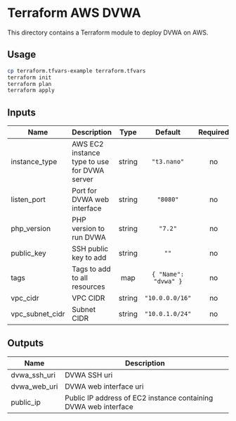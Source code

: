 # Terraform AWS DVWA

This directory contains a Terraform module to deploy DVWA on AWS.


## Usage
```bash
cp terraform.tfvars-example terraform.tfvars
terraform init
terraform plan
terraform apply
```

<!-- BEGINNING OF PRE-COMMIT-TERRAFORM DOCS HOOK -->
## Inputs

| Name | Description | Type | Default | Required |
|------|-------------|:----:|:-----:|:-----:|
| instance\_type | AWS EC2 instance type to use for DVWA server | string | `"t3.nano"` | no |
| listen\_port | Port for DVWA web interface | string | `"8080"` | no |
| php\_version | PHP version to run DVWA | string | `"7.2"` | no |
| public\_key | SSH public key to add | string | `""` | no |
| tags | Tags to add to all resources | map | `{ "Name": "dvwa" }` | no |
| vpc\_cidr | VPC CIDR | string | `"10.0.0.0/16"` | no |
| vpc\_subnet\_cidr | Subnet CIDR | string | `"10.0.1.0/24"` | no |

## Outputs

| Name | Description |
|------|-------------|
| dvwa\_ssh\_uri | DVWA SSH uri |
| dvwa\_web\_uri | DVWA web interface uri |
| public\_ip | Public IP address of EC2 instance containing DVWA web interface |

<!-- END OF PRE-COMMIT-TERRAFORM DOCS HOOK -->
